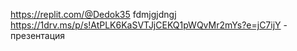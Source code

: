 https://replit.com/@Dedok35 fdmjgjdngj
https://1drv.ms/p/s!AtPLK6KaSVTJjCEKQ1pWQvMr2mYs?e=jC7ijY - презентация

